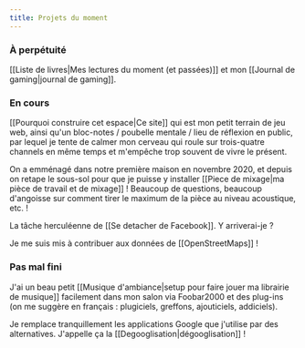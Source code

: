 ```yaml
---
title: Projets du moment
---
```

### À perpétuité
[[Liste de livres|Mes lectures du moment (et passées)]] et mon [[Journal de gaming|journal de gaming]].

### En cours
[[Pourquoi construire cet espace|Ce site]] qui est mon petit terrain de jeu web, ainsi qu'un bloc-notes / poubelle mentale / lieu de réflexion en public, par lequel je tente de calmer mon cerveau qui roule sur trois-quatre channels en même temps et m'empêche trop souvent de vivre le présent.

On a emménagé dans notre première maison en novembre 2020, et depuis on retape le sous-sol pour que je puisse y installer [[Piece de mixage|ma pièce de travail et de mixage]] ! Beaucoup de questions, beaucoup d'angoisse sur comment tirer le maximum de la pièce au niveau acoustique, etc. !

La tâche herculéenne de [[Se detacher de Facebook]]. Y arriverai-je ?

Je me suis mis à contribuer aux données de [[OpenStreetMaps]] !

### Pas mal fini
J'ai un beau petit [[Musique d'ambiance|setup pour faire jouer ma librairie de musique]] facilement dans mon salon via Foobar2000 et des plug-ins (on me suggère en français : plugiciels, greffons, ajouticiels, addiciels).

Je remplace tranquillement les applications Google que j'utilise par des alternatives. J'appelle ça la [[Degooglisation|dégooglisation]] !